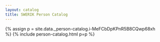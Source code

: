 ```yaml
---
layout: catalog
title: SWERIK Person Catalog
---
```

{% assign p = site.data._person-catalog.i-MeFCbDpKPnR5B8CQwp68xh %}
{% include person-catalog.html p=p %}

